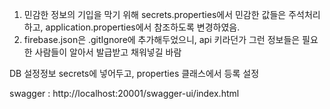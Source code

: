 1. 민감한 정보의 기입을 막기 위해 secrets.properties에서 민감한 값들은 주석처리하고, application.properties에서 참조하도록 변경하였음.
2. firebase.json은 .gitIgnore에 추가해두었으니, api 키라던가 그런 정보들은 필요한 사람들이 알아서 발급받고 채워넣길 바람

DB 설정정보 secrets에 넣어두고, properties 클래스에서 등록 설정

swagger : http://localhost:20001/swagger-ui/index.html
